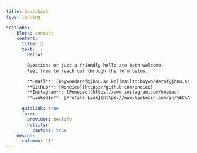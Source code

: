 ```yaml
---
title: Guestbook
type: landing

sections:
  - block: contact
    content:
      title: 💌
      text: |-
        Hello!

        Questions or just a friendly hello are both welcome!  
        Feel free to reach out through the form below.

        **Email**: [boywonderof@jbnu.ac.kr](mailto:boywonderof@jbnu.ac.kr)  
        **GitHub**: [@oneieo](https://github.com/oneieo)
        **Instagram**: [@oneieo](https://www.instagram.com/oneieo)
        **LinkedIn**: [Profile Link](https://www.linkedin.com/in/%EC%A7%80%EC%9B%90-%EC%84%A0-467467366/)

      autolink: true
      form:
        provider: netlify
        netlify:
          captcha: true
    design:
      columns: "1"
---
```

